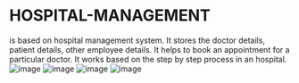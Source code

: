 # HOSPITAL-MANAGEMENT
is based on hospital management system. It stores the doctor details, patient details, other employee details. It helps to book an appointment for a particular doctor. It works based on the step by step process in an hospital.
![image](https://user-images.githubusercontent.com/86908101/167276993-94cc783d-3d7c-4760-b3bb-36c95a9d3fb4.png)
![image](https://user-images.githubusercontent.com/86908101/167277010-5a5d71c1-6a4f-47f4-aafb-013caf076970.png)
![image](https://user-images.githubusercontent.com/86908101/167277016-26bc4577-753f-40ba-9b35-2f6a1a7dc6eb.png)
![image](https://user-images.githubusercontent.com/86908101/167277020-3d9ad5aa-0434-455e-99ff-1cdc4e6ca9a9.png)
